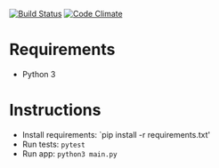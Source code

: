 [![Build Status](https://travis-ci.org/georgms/inverted-index.svg?branch=master)](https://travis-ci.org/georgms/inverted-index)
[![Code Climate](https://codeclimate.com/github/georgms/inverted-index.png)](https://codeclimate.com/github/georgms/inverted-index)

# Requirements

* Python 3

# Instructions

* Install requirements: `pip install -r requirements.txt'
* Run tests: `pytest`
* Run app: `python3 main.py`